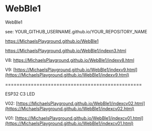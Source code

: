 # WebBle1
WebBle1

see: YOUR_GITHUB_USERNAME.github.io/YOUR_REPOSITORY_NAME

https://MichaelsPlayground.github.io/WebBle1

https://MichaelsPlayground.github.io/WebBle1/indexn3.html

V8: https://MichaelsPlayground.github.io/WebBle1/indexv8.html

V9: [https://MichaelsPlayground.github.io/WebBle1/indexv9.html](https://MichaelsPlayground.github.io/WebBle1/indexv9.html)

================================================

ESP32 C3 LED

V02: [https://MichaelsPlayground.github.io/WebBle1/indexcv02.html](https://MichaelsPlayground.github.io/WebBle1/indexcv02.html)

V01: [https://MichaelsPlayground.github.io/WebBle1/indexcv01.html](https://MichaelsPlayground.github.io/WebBle1/indexcv01.html)


